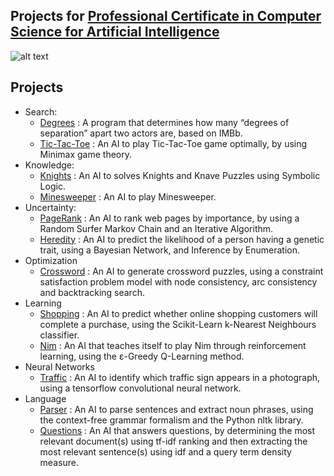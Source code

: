 ## Projects for [Professional Certificate in Computer Science for Artificial Intelligence](https://www.edx.org/professional-certificate/harvardx-computer-science-for-artifical-intelligence)

![alt text](https://prod-discovery.edx-cdn.org/organization/logos/44022f13-20df-4666-9111-cede3e5dc5b6-2cc39992c67a.png)
## Projects
  - Search:
    - [Degrees](./Project%20Search%20-%20Degree/) : A program that determines how many “degrees of separation” apart two actors are, based on IMBb.
    - [Tic-Tac-Toe](./Project%20Search%20-%20Tic%20Tac%20Toe/) : An AI to play Tic-Tac-Toe game optimally, by using Minimax game theory.
  - Knowledge:
    - [Knights](./Project%20Knowledge%20-%20Knights/) : An AI to solves Knights and Knave Puzzles using Symbolic Logic.
    - [Minesweeper](./Project%20Knowledge%20-%20Minesweeper/) : An AI to play Minesweeper.
  - Uncertainty:
    - [PageRank](./Project%20Uncertainty%20-%20Pagerank/) : An AI to rank web pages by importance, by using a Random Surfer Markov Chain and an Iterative Algorithm.
    - [Heredity](./Project%20Uncertainty%20-%20Heredity/) : An AI to predict the likelihood of a person having a genetic trait, using a Bayesian Network, and Inference by Enumeration.
  - Optimization
    - [Crossword](./Project%20Optimisation%20-%20Crossword/) : An AI to generate crossword puzzles, using a constraint satisfaction problem model with node consistency, arc consistency and backtracking search.
  - Learning
    - [Shopping](./Project%20Learning%20-%20Shopping/) : An AI to predict whether online shopping customers will complete a purchase, using the Scikit-Learn k-Nearest Neighbours classifier.
    - [Nim](./Project%20Learning%20-%20Nim/) : An AI that teaches itself to play Nim through reinforcement learning, using the ε-Greedy Q-Learning method.
  - Neural Networks
    - [Traffic](./Project%20Neural%20Networks%20-%20Traffic/) : An AI to identify which traffic sign appears in a photograph, using a tensorflow convolutional neural network.
  - Language
    - [Parser](./Project%20Language%20-%20Parser/) : An AI to parse sentences and extract noun phrases, using the context-free grammar formalism and the Python nltk library.
    - [Questions](./Project%20Language%20-%20Questions/) : An AI that answers questions, by determining the most relevant document(s) using tf-idf ranking and then extracting the most relevant sentence(s) using idf and a query term density measure.


